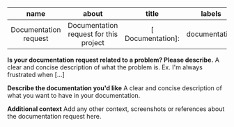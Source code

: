 name | about | title | labels | assignees
:---------------:|:----------------------:|:----------------:|:-----------------:|----------------:
Documentation request| Documentation request for this project |[ Documentation]: | documentation | evrentan

**Is your documentation request related to a problem? Please describe.** A clear and concise description of what the problem is. Ex. I'm always frustrated when [...]

**Describe the documentation you'd like** A clear and concise description of what you want to have in your documentation.

**Additional context** Add any other context, screenshots or references about the documentation request here.
